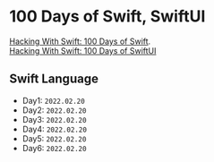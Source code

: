 # 100 Days of Swift, SwiftUI

[Hacking With Swift: 100 Days of Swift](https://www.hackingwithswift.com/100).   
[Hacking With Swift: 100 Days of SwiftUI](https://www.hackingwithswift.com/100/swiftui)

## Swift Language
- Day1: `2022.02.20`
- Day2: `2022.02.20`
- Day3: `2022.02.20`
- Day4: `2022.02.20`
- Day5: `2022.02.20`
- Day6: `2022.02.20`







